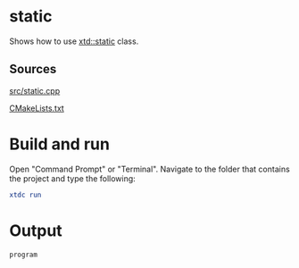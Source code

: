 # static

Shows how to use [xtd::static](https://gammasoft71.github.io/xtd/reference_guides/latest/static_8h.html) class.

## Sources

[src/static.cpp](src/static.cpp)

[CMakeLists.txt](CMakeLists.txt)

# Build and run

Open "Command Prompt" or "Terminal". Navigate to the folder that contains the project and type the following:

```cmake
xtdc run
```

# Output

```
program
```
